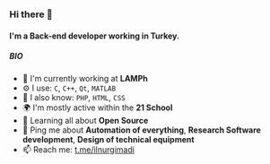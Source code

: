 ### Hi there 👋

#### I'm a Back-end developer working in Turkey.

##### BIO

- 🔭 I'm currently working at **LAMPh**
- ⚙️ I use: `C`, `C++`, `Qt`, `MATLAB`
- 💬 I also know: `PHP`, `HTML`, `CSS`
- 🌍 I'm mostly active within the **21 School**
- 🌱 Learning all about **Open Source**
- 💬 Ping me about **Automation of everything**, **Research Software development**, **Design of technical equipment**
- 📫 Reach me: [t.me/ilnurgimadi](https://t.me/ilnurgimadi)
